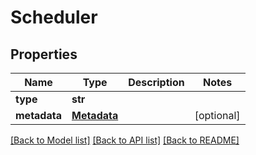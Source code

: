 # Scheduler


## Properties
Name | Type | Description | Notes
------------ | ------------- | ------------- | -------------
**type** | **str** |  | 
**metadata** | [**Metadata**](Metadata.md) |  | [optional] 

[[Back to Model list]](../README.md#documentation-for-models) [[Back to API list]](../README.md#documentation-for-api-endpoints) [[Back to README]](../README.md)


